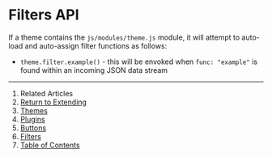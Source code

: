 Filters API
===========

If a theme contains the `js/modules/theme.js` module, it will attempt to auto-load and auto-assign filter functions as follows:

* `theme.filter.example()` - this will be envoked when `func: "example"` is found within an incoming JSON data stream

--------------------------------------------------------------------------------

1. Related Articles
2. [Return to Extending](../../extending/)
3. [Themes](../themes/)
4. [Plugins](../plugins/)
5. [Buttons](../buttons/)
6. [Filters](../filters/)
7. [Table of Contents](../../../)
